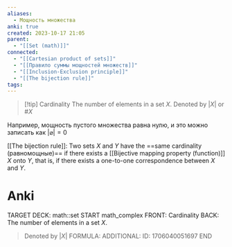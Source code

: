 ```yaml
---
aliases:
  - Мощность множества
anki: true
created: 2023-10-17 21:05
parent:
  - "[[Set (math)]]"
connected:
  - "[[Cartesian product of sets]]"
  - "[[Правило суммы мощностей множеств]]"
  - "[[Inclusion-Exclusion principle]]"
  - "[[The bijection rule]]"
tags: 
---
```


> [!tip] Cardinality
> The number of elements in a set $X$.
> Denoted by $|X|$ or $\#X$

Например, мощность пустого множества равна нулю, и это можно записать как $| \varnothing | = 0$ 


[[The bijection rule]]:
Two sets $X$ and $Y$ have the ==same cardinality (равномощные)== if there exists a [[Bijective mapping property (function)]] $X$ onto $Y$, that is, if there exists a one-to-one correspondence between $X$ and $Y$. 

# Anki
TARGET DECK: math::set 
START
math_complex
FRONT: Cardinality
BACK: The number of elements in a set $X$.
> Denoted by $|X|$
FORMULA: 
ADDITIONAL:
ID: 1706040051697
END







 


